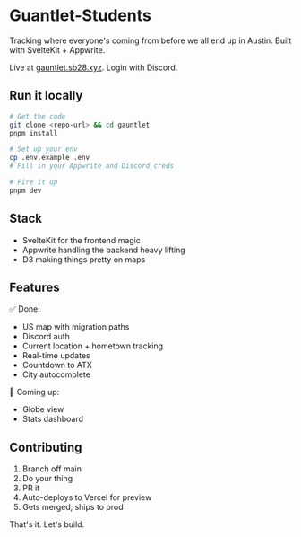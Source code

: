 # Guantlet-Students

Tracking where everyone's coming from before we all end up in Austin. Built with SvelteKit + Appwrite.

Live at [gauntlet.sb28.xyz](https://gauntlet.sb28.xyz). Login with Discord.

## Run it locally

```bash
# Get the code
git clone <repo-url> && cd gauntlet
pnpm install

# Set up your env
cp .env.example .env
# Fill in your Appwrite and Discord creds

# Fire it up
pnpm dev
```
## Stack

- SvelteKit for the frontend magic
- Appwrite handling the backend heavy lifting
- D3 making things pretty on maps

## Features

✅ Done:
- US map with migration paths
- Discord auth
- Current location + hometown tracking
- Real-time updates
- Countdown to ATX
- City autocomplete

🚧 Coming up:
- Globe view
- Stats dashboard

## Contributing

1. Branch off main
2. Do your thing
3. PR it
4. Auto-deploys to Vercel for preview
5. Gets merged, ships to prod

That's it. Let's build.
